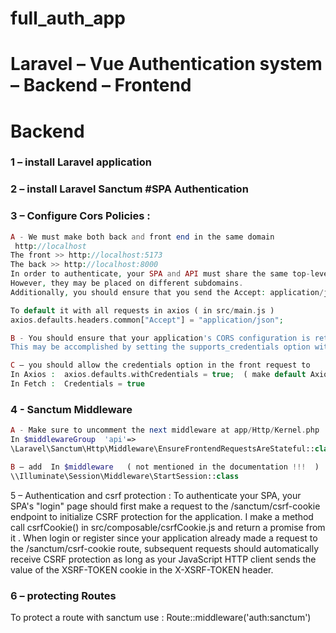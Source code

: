 # full_auth_app



# Laravel – Vue Authentication system – Backend – Frontend

# Backend

### 1 – install Laravel application

### 2 – install Laravel Sanctum #SPA Authentication

### 3 – Configure Cors Policies :

```php
A - We must make both back and front end in the same domain
 http://localhost
The front >> http://localhost:5173
The back >> http://localhost:8000
In order to authenticate, your SPA and API must share the same top-level domain.
However, they may be placed on different subdomains.
Additionally, you should ensure that you send the Accept: application/json header with your request.

To default it with all requests in axios ( in src/main.js )
axios.defaults.headers.common["Accept"] = "application/json";
```

```php
B - You should ensure that your application's CORS configuration is returning the Access-Control-Allow-Credentials header with a value of True.
This may be accomplished by setting the supports_credentials option within your application's config/cors.php configuration file to true.
```

```php
C – you should allow the credentials option in the front request to
In Axios :  axios.defaults.withCredentials = true;  ( make default Axios )
In Fetch :  Credentials = true
```

### 4 - Sanctum Middleware

```php
A - Make sure to uncomment the next middleware at app/Http/Kernel.php
In $middlewareGroup  'api'=>
\Laravel\Sanctum\Http\Middleware\EnsureFrontendRequestsAreStateful::class,
```

```php
B – add  In $middleware   ( not mentioned in the documentation !!!  )
\\Illuminate\Session\Middleware\StartSession::class
```

5 – Authentication and csrf protection :
To authenticate your SPA, your SPA's "login" page should first make a request to the /sanctum/csrf-cookie endpoint to initialize CSRF protection for the application.
I make a method call csrfCookie() in src/composable/csrfCookie.js and return a promise from it .
When login or register since your application already made a request to the /sanctum/csrf-cookie route, subsequent requests should automatically receive CSRF protection as long as your JavaScript HTTP client sends the value of the XSRF-TOKEN cookie in the X-XSRF-TOKEN header.

### 6 – protecting Routes

To protect a route with sanctum use :
Route::middleware('auth:sanctum')
